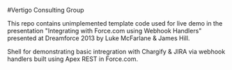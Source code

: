 #Vertigo Consulting Group

This repo contains unimplemented template code used for live demo in the presentation "Integrating with Force.com using Webhook Handlers" presented at Dreamforce 2013 by Luke McFarlane & James Hill.

Shell for demonstrating basic intregration with Chargify & JIRA via webhook handlers built using Apex REST in Force.com.